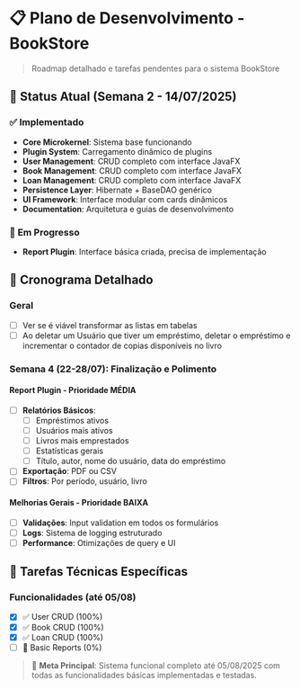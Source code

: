 # 📋 Plano de Desenvolvimento - BookStore

> Roadmap detalhado e tarefas pendentes para o sistema BookStore

## 🚀 Status Atual (Semana 2 - 14/07/2025)

### ✅ Implementado

- **Core Microkernel**: Sistema base funcionando
- **Plugin System**: Carregamento dinâmico de plugins
- **User Management**: CRUD completo com interface JavaFX
- **Book Management**: CRUD completo com interface JavaFX
- **Loan Management**: CRUD completo com interface JavaFX
- **Persistence Layer**: Hibernate + BaseDAO genérico
- **UI Framework**: Interface modular com cards dinâmicos
- **Documentation**: Arquitetura e guias de desenvolvimento

### 🔄 Em Progresso

- **Report Plugin**: Interface básica criada, precisa de implementação

## 📅 Cronograma Detalhado

### Geral

- [ ] Ver se é viável transformar as listas em tabelas
- [ ] Ao deletar um Usuário que tiver um empréstimo, deletar o empréstimo e incrementar o contador de copias disponíveis no livro

### Semana 4 (22-28/07): Finalização e Polimento

#### Report Plugin - Prioridade MÉDIA

- [ ] **Relatórios Básicos**:
  - [ ] Empréstimos ativos
  - [ ] Usuários mais ativos
  - [ ] Livros mais emprestados
  - [ ] Estatísticas gerais
  - [ ] Título, autor, nome do usuário, data do empréstimo
- [ ] **Exportação**: PDF ou CSV
- [ ] **Filtros**: Por período, usuário, livro

#### Melhorias Gerais - Prioridade BAIXA

- [ ] **Validações**: Input validation em todos os formulários
- [ ] **Logs**: Sistema de logging estruturado
- [ ] **Performance**: Otimizações de query e UI

## 🔧 Tarefas Técnicas Específicas

### Funcionalidades (até 05/08)

- [x] ✅ User CRUD (100%)
- [x] ✅ Book CRUD (100%)
- [x] ✅ Loan CRUD (100%)
- [ ] 🔄 Basic Reports (0%)

> 🎯 **Meta Principal**: Sistema funcional completo até 05/08/2025 com todas as funcionalidades básicas implementadas e testadas.
